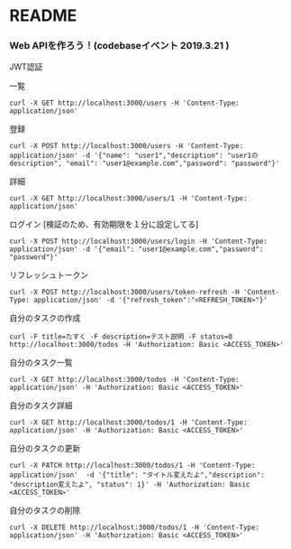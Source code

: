 # README

### Web APIを作ろう！(codebaseイベント 2019.3.21 )

JWT認証

一覧
```
curl -X GET http://localhost:3000/users -H 'Content-Type: application/json'
```

登録
```
curl -X POST http://localhost:3000/users -H 'Content-Type: application/json' -d '{"name": "user1","description": "user1のdescription", "email": "user1@example.com","password": "password"}'
```

詳細
```
curl -X GET http://localhost:3000/users/1 -H 'Content-Type: application/json'
```

ログイン [検証のため、有効期限を１分に設定してる]
```
curl -X POST http://localhost:3000/users/login -H 'Content-Type: application/json' -d '{"email": "user1@example.com","password": "password"}'
```


リフレッシュトークン
```
curl -X POST http://localhost:3000/users/token-refresh -H 'Content-Type: application/json' -d '{"refresh_token":"<REFRESH_TOKEN>"}'
```



自分のタスクの作成  
```
curl -F title=たすく -F description=テスト説明 -F status=0 http://localhost:3000/todos -H 'Authorization: Basic <ACCESS_TOKEN>'
```

自分のタスク一覧
  
```
curl -X GET http://localhost:3000/todos -H 'Content-Type: application/json' -H 'Authorization: Basic <ACCESS_TOKEN>'
```

自分のタスク詳細
```
curl -X GET http://localhost:3000/todos/1 -H 'Content-Type: application/json' -H 'Authorization: Basic <ACCESS_TOKEN>'
```

自分のタスクの更新  
```
curl -X PATCH http://localhost:3000/todos/1 -H 'Content-Type: application/json'  -d '{"title": "タイトル変えたよ","description": "description変えたよ", "status": 1}' -H 'Authorization: Basic <ACCESS_TOKEN>'
```

自分のタスクの削除 
```
curl -X DELETE http://localhost:3000/todos/1 -H 'Content-Type: application/json' -H 'Authorization: Basic <ACCESS_TOKEN>'
```

